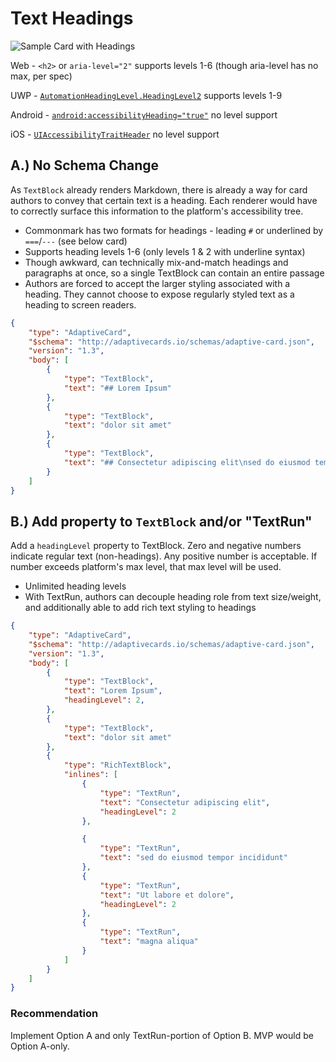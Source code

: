 # Text Headings

![Sample Card with Headings](https://user-images.githubusercontent.com/4442788/110691207-db662b80-81b2-11eb-9265-856d1885ad64.png)

Web - `<h2>` or `aria-level="2"` supports levels 1-6 (though aria-level has no max, per spec)

UWP - [`AutomationHeadingLevel.HeadingLevel2`](https://docs.microsoft.com/en-us/uwp/api/windows.ui.xaml.automation.automationproperties.headinglevelproperty) supports levels 1-9

Android - [`android:accessibilityHeading="true"`](https://developer.android.com/guide/topics/ui/accessibility/principles#headings_within_text) no level support

iOS - [`UIAccessibilityTraitHeader`]() no level support


## A.) No Schema Change

As `TextBlock` already renders Markdown, there is already a way for card authors to convey that certain text is a heading. Each renderer would have to correctly surface this information to the platform's accessibility tree.

* Commonmark has two formats for headings - leading `#` or underlined by `===`/`---` (see below card)
* Supports heading levels 1-6 (only levels 1 & 2 with underline syntax)
* Though awkward, can technically mix-and-match headings and paragraphs at once, so a single TextBlock can contain an entire passage
* Authors are forced to accept the larger styling associated with a heading. They cannot choose to expose regularly styled text as a heading to screen readers.

```json
{
    "type": "AdaptiveCard",
    "$schema": "http://adaptivecards.io/schemas/adaptive-card.json",
    "version": "1.3",
    "body": [
        {
            "type": "TextBlock",
            "text": "## Lorem Ipsum"
        },
        {
            "type": "TextBlock",
            "text": "dolor sit amet"
        },
        {
            "type": "TextBlock",
            "text": "## Consectetur adipiscing elit\nsed do eiusmod tempor incididunt\n\nUt labore et dolore\n---\nmagna aliqua"
        }
    ]
}
```


## B.) Add property to `TextBlock` and/or "TextRun"

Add a `headingLevel` property to TextBlock. Zero and negative numbers indicate regular text (non-headings). Any positive number is acceptable. If number exceeds platform's max level, that max level will be used.

* Unlimited heading levels
* With TextRun, authors can decouple heading role from text size/weight, and additionally able to add rich text styling to headings

```json
{
    "type": "AdaptiveCard",
    "$schema": "http://adaptivecards.io/schemas/adaptive-card.json",
    "version": "1.3",
    "body": [
        {
            "type": "TextBlock",
            "text": "Lorem Ipsum",
            "headingLevel": 2,
        },
        {
            "type": "TextBlock",
            "text": "dolor sit amet"
        },
        {
            "type": "RichTextBlock",
            "inlines": [
                {
                    "type": "TextRun",
                    "text": "Consectetur adipiscing elit",
                    "headingLevel": 2
                },

                {
                    "type": "TextRun",
                    "text": "sed do eiusmod tempor incididunt"
                },
                {
                    "type": "TextRun",
                    "text": "Ut labore et dolore",
                    "headingLevel": 2
                },
                {
                    "type": "TextRun",
                    "text": "magna aliqua"
                }
            ]
        }
    ]
}
```

### Recommendation

Implement Option A and only TextRun-portion of Option B. MVP would be Option A-only.